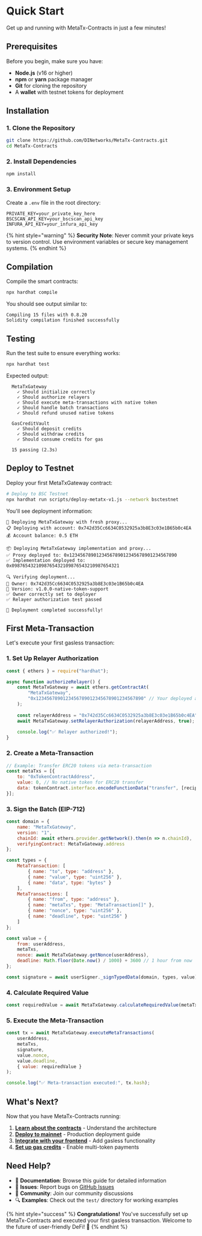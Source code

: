 # Quick Start

Get up and running with MetaTx-Contracts in just a few minutes!

## Prerequisites

Before you begin, make sure you have:

- **Node.js** (v16 or higher)
- **npm** or **yarn** package manager
- **Git** for cloning the repository
- A **wallet** with testnet tokens for deployment

## Installation

### 1. Clone the Repository

```bash
git clone https://github.com/DINetworks/MetaTx-Contracts.git
cd MetaTx-Contracts
```

### 2. Install Dependencies

```bash
npm install
```

### 3. Environment Setup

Create a `.env` file in the root directory:

```env
PRIVATE_KEY=your_private_key_here
BSCSCAN_API_KEY=your_bscscan_api_key
INFURA_API_KEY=your_infura_api_key
```

{% hint style="warning" %}
**Security Note**: Never commit your private keys to version control. Use environment variables or secure key management systems.
{% endhint %}

## Compilation

Compile the smart contracts:

```bash
npx hardhat compile
```

You should see output similar to:

```
Compiling 15 files with 0.8.20
Solidity compilation finished successfully
```

## Testing

Run the test suite to ensure everything works:

```bash
npx hardhat test
```

Expected output:
```
  MetaTxGateway
    ✓ Should initialize correctly
    ✓ Should authorize relayers
    ✓ Should execute meta-transactions with native token
    ✓ Should handle batch transactions
    ✓ Should refund unused native tokens

  GasCreditVault
    ✓ Should deposit credits
    ✓ Should withdraw credits
    ✓ Should consume credits for gas

  15 passing (2.3s)
```

## Deploy to Testnet

Deploy your first MetaTxGateway contract:

```bash
# Deploy to BSC Testnet
npx hardhat run scripts/deploy-metatx-v1.js --network bsctestnet
```

You'll see deployment information:

```
🚀 Deploying MetaTxGateway with fresh proxy...
📋 Deploying with account: 0x742d35Cc6634C0532925a3b8E3c03e1B65b0c4EA
💰 Account balance: 0.5 ETH

📦 Deploying MetaTxGateway implementation and proxy...
✅ Proxy deployed to: 0x1234567890123456789012345678901234567890
✅ Implementation deployed to: 0x0987654321098765432109876543210987654321

🔍 Verifying deployment...
👤 Owner: 0x742d35Cc6634C0532925a3b8E3c03e1B65b0c4EA
📝 Version: v1.0.0-native-token-support
✅ Owner correctly set to deployer
✅ Relayer authorization test passed

🎉 Deployment completed successfully!
```

## First Meta-Transaction

Let's execute your first gasless transaction:

### 1. Set Up Relayer Authorization

```javascript
const { ethers } = require("hardhat");

async function authorizeRelayer() {
    const MetaTxGateway = await ethers.getContractAt(
        "MetaTxGateway", 
        "0x1234567890123456789012345678901234567890" // Your deployed address
    );
    
    const relayerAddress = "0x742d35Cc6634C0532925a3b8E3c03e1B65b0c4EA";
    await MetaTxGateway.setRelayerAuthorization(relayerAddress, true);
    
    console.log("✅ Relayer authorized!");
}
```

### 2. Create a Meta-Transaction

```javascript
// Example: Transfer ERC20 tokens via meta-transaction
const metaTxs = [{
    to: "0xTokenContractAddress",
    value: 0, // No native token for ERC20 transfer
    data: tokenContract.interface.encodeFunctionData("transfer", [recipient, amount])
}];
```

### 3. Sign the Batch (EIP-712)

```javascript
const domain = {
    name: "MetaTxGateway",
    version: "1",
    chainId: await ethers.provider.getNetwork().then(n => n.chainId),
    verifyingContract: MetaTxGateway.address
};

const types = {
    MetaTransaction: [
        { name: "to", type: "address" },
        { name: "value", type: "uint256" },
        { name: "data", type: "bytes" }
    ],
    MetaTransactions: [
        { name: "from", type: "address" },
        { name: "metaTxs", type: "MetaTransaction[]" },
        { name: "nonce", type: "uint256" },
        { name: "deadline", type: "uint256" }
    ]
};

const value = {
    from: userAddress,
    metaTxs,
    nonce: await MetaTxGateway.getNonce(userAddress),
    deadline: Math.floor(Date.now() / 1000) + 3600 // 1 hour from now
};

const signature = await userSigner._signTypedData(domain, types, value);
```

### 4. Calculate Required Value

```javascript
const requiredValue = await MetaTxGateway.calculateRequiredValue(metaTxs);
```

### 5. Execute the Meta-Transaction

```javascript
const tx = await MetaTxGateway.executeMetaTransactions(
    userAddress,
    metaTxs,
    signature,
    value.nonce,
    value.deadline,
    { value: requiredValue }
);

console.log("✅ Meta-transaction executed:", tx.hash);
```

## What's Next?

Now that you have MetaTx-Contracts running:

1. **[Learn about the contracts](../contracts/overview.md)** - Understand the architecture
2. **[Deploy to mainnet](../deployment/deployment-guide.md)** - Production deployment guide
3. **[Integrate with your frontend](../integration/frontend-integration.md)** - Add gasless functionality
4. **[Set up gas credits](../integration/gas-credit-management.md)** - Enable multi-token payments

## Need Help?

- 📖 **Documentation**: Browse this guide for detailed information
- 🐛 **Issues**: Report bugs on [GitHub Issues](https://github.com/DINetworks/MetaTx-Contracts/issues)
- 💬 **Community**: Join our community discussions
- 🔍 **Examples**: Check out the `test/` directory for working examples

{% hint style="success" %}
**Congratulations!** You've successfully set up MetaTx-Contracts and executed your first gasless transaction. Welcome to the future of user-friendly DeFi! 🎉
{% endhint %}
